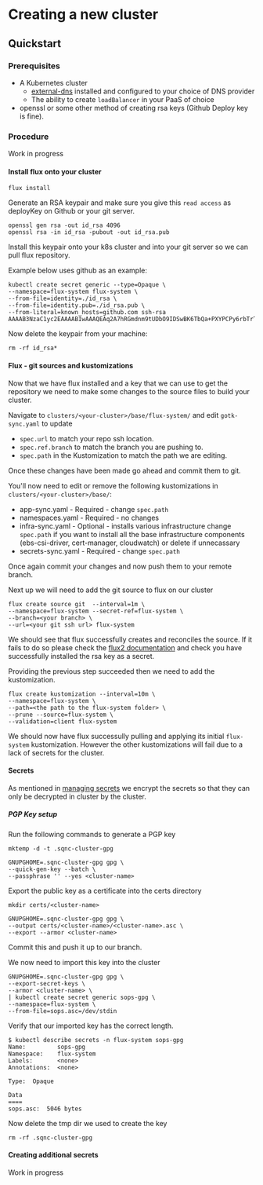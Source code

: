 # Creating a new cluster

## Quickstart

### Prerequisites

- A Kubernetes cluster
  - [external-dns](https://github.com/kubernetes-sigs/external-dns) installed and configured to your choice of DNS provider
  - The ability to create `loadBalancer` in your PaaS of choice
- openssl or some other method of creating rsa keys (Github Deploy key is fine).

### Procedure

Work in progress

<!-- Copied from `wasp-k8s-infra` This will likely be close to the final form but will need updating once we have working cluster -->
<!-- Copy the `stage-cluster` directory and name it something else.  You can delete all the subfolders of the `app/env-services` directory as these are unnecessary.  Once removed also delete them from the `kustomization.yaml` and the corresponding lines related to their configmaps.

You will also need to edit:
* `clusters/<your-cluster>/app/shared-config/certificate.yaml` file and change:
    * `metadata.name` to a new certificate name
    * `spec.secretName` to the new secret you wish to store the cert as
    * `spec.subject.organizations` to the new Org
    * `spec.dnsNames` to the DNS names you want the cert to be valid for
* `clusters/<your-cluster>/app/shared-config/values-nginx.yaml` file and change:
    * `service.annotations` :
        * `external-dns.alpha.kubernetes.io/hostname` to specify the external DNS name you want to use.
        * any other annotations specified by your PaaS provider to setup.
        * Remove the AWS specific ones if not using AWS.
    * `extraArgs.default-ssl-certificate` to the `spec.secretName` we set in `certificates.yaml`
* `clusters/<your-cluster>/app/storage-class.yaml` - Remove all unnecessary storage classes using AWS CSI driver if you are not using this.
* `clusters/your-cluster/app/shared-config/` - In each of the services find mention of `storageClass` and either switch this to your own SC or delete the entry entirely.

Commit and push your changes. -->

#### Install flux onto your cluster

```
flux install
```

Generate an RSA keypair and make sure you give this `read access` as deployKey on Github or your git server.

```
openssl gen rsa -out id_rsa 4096
openssl rsa -in id_rsa -pubout -out id_rsa.pub
```

Install this keypair onto your k8s cluster and into your git server so we can pull flux repository.

Example below uses github as an example:

```
kubectl create secret generic --type=Opaque \
--namespace=flux-system flux-system \
--from-file=identity=./id_rsa \
--from-file=identity.pub=./id_rsa.pub \
--from-literal=known_hosts=github.com ssh-rsa AAAAB3NzaC1yc2EAAAABIwAAAQEAq2A7hRGmdnm9tUDbO9IDSwBK6TbQa+PXYPCPy6rbTrTtw7PHkccKrpp0yVhp5HdEIcKr6pLlVDBfOLX9QUsyCOV0wzfjIJNlGEYsdlLJizHhbn2mUjvSAHQqZETYP81eFzLQNnPHt4EVVUh7VfDESU84KezmD5QlWpXLmvU31/yMf+Se8xhHTvKSCZIFImWwoG6mbUoWf9nzpIoaSjB+weqqUUmpaaasXVal72J+UX2B+2RPW3RcT0eOzQgqlJL3RKrTJvdsjE3JEAvGq3lGHSZXy28G3skua2SmVi/w4yCE6gbODqnTWlg7+wC604ydGXA8VJiS5ap43JXiUFFAaQ==
```

Now delete the keypair from your machine:

```
rm -rf id_rsa*
```

#### Flux - git sources and kustomizations

Now that we have flux installed and a key that we can use to get the repository we need to make some changes to the source files to build your cluster.

Navigate to `clusters/<your-cluster>/base/flux-system/` and edit `gotk-sync.yaml` to update

- `spec.url` to match your repo ssh location.
- `spec.ref.branch` to match the branch you are pushing to.
- `spec.path` in the Kustomization to match the path we are editing.

Once these changes have been made go ahead and commit them to git.

You'll now need to edit or remove the following kustomizations in `clusters/<your-cluster>/base/`:

- app-sync.yaml - Required - change `spec.path`
- namespaces.yaml - Required - no changes
- infra-sync.yaml - Optional - installs various infrastructure change `spec.path` if you want to install all the base infrastructure components (ebs-csi-driver, cert-manager, cloudwatch) or delete if unnecassary
- secrets-sync.yaml - Required - change `spec.path`

Once again commit your changes and now push them to your remote branch.

Next up we will need to add the git source to flux on our cluster

```
flux create source git  --interval=1m \
--namespace=flux-system --secret-ref=flux-system \
--branch=<your branch> \
--url=<your git ssh url> flux-system
```

We should see that flux successfully creates and reconciles the source. If it fails to do so please check the [flux2 documentation](https://fluxcd.io/docs/) and check you have successfully installed the rsa key as a secret.

Providing the previous step succeeded then we need to add the kustomization.

```
flux create kustomization --interval=10m \
--namespace=flux-system \
--path=<the path to the flux-system folder> \
--prune --source=flux-system \
--validation=client flux-system
```

We should now have flux successully pulling and applying its initial `flux-system` kustomization. However the other kustomizations will fail due to a lack of secrets for the cluster.

#### Secrets

As mentioned in [managing secrets](./managing-secrets.md) we encrypt the secrets so that they can only be decrypted in cluster by the cluster.

##### PGP Key setup

Run the following commands to generate a PGP key

```
mktemp -d -t .sqnc-cluster-gpg

GNUPGHOME=.sqnc-cluster-gpg gpg \
--quick-gen-key --batch \
--passphrase '' --yes <cluster-name>
```

Export the public key as a certificate into the certs directory

```
mkdir certs/<cluster-name>

GNUPGHOME=.sqnc-cluster-gpg gpg \
--output certs/<cluster-name>/<cluster-name>.asc \
--export --armor <cluster-name>
```

Commit this and push it up to our branch.

We now need to import this key into the cluster

```
GNUPGHOME=.sqnc-cluster-gpg gpg \
--export-secret-keys \
--armor <cluster-name> \
| kubectl create secret generic sops-gpg \
--namespace=flux-system \
--from-file=sops.asc=/dev/stdin
```

Verify that our imported key has the correct length.

```
$ kubectl describe secrets -n flux-system sops-gpg
Name:         sops-gpg
Namespace:    flux-system
Labels:       <none>
Annotations:  <none>

Type:  Opaque

Data
====
sops.asc:  5046 bytes
```

Now delete the tmp dir we used to create the key

```
rm -rf .sqnc-cluster-gpg
```

#### Creating additional secrets

Work in progress
